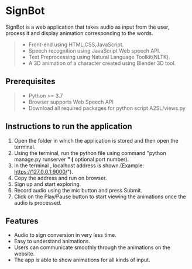 # SignBot
SignBot is a web application that takes audio as input from the user, process it and display animation corresponding to the words.

>- Front-end using HTML,CSS,JavaScript.
>- Speech recognition using JavaScript Web speech API.
>- Text Preprocessing using Natural Language Toolkit(NLTK).
>- A 3D animation of a character created
using Blender 3D tool.




## Prerequisites

>- Python >= 3.7
>- Browser supports Web Speech API
>- Download all required packages for python script A2SL/views.py



## Instructions to run the application
1. Open the folder in which the application is stored and then open the terminal.
2. Using the terminal, run the python file using command "python manage.py runserver ****" (**** optional port number).
3. In the terminal , localhost address is shown.(Example: https://127.0.0.1:9000/").
4. Copy the address and run on browser.
5. Sign up and start exploring.
6. Record audio using the mic button and press Submit.
7. Click on the Play/Pause button to start viewing the animations once the audio is processed.
## Features
- Audio to sign conversion in very less time.
- Easy to understand animations.
- Users can communicate smoothly through the animations on the website.
- The app is able to show animations for all kinds of input.

